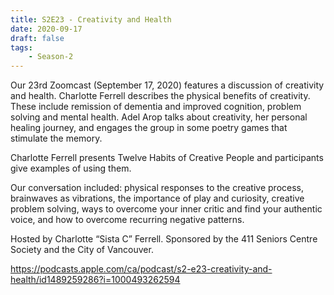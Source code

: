 ```yaml
---
title: S2E23 - Creativity and Health
date: 2020-09-17
draft: false
tags:
    - Season-2
---
```


Our 23rd Zoomcast (September 17, 2020) features a discussion of creativity and health. Charlotte Ferrell describes the physical benefits of creativity. These include remission of dementia and improved cognition, problem solving and mental health. Adel Arop talks about creativity, her personal healing journey, and engages the group in some poetry games that stimulate the memory.

Charlotte Ferrell presents Twelve Habits of Creative People and participants give examples of using them.

Our conversation included: physical responses to the creative process, brainwaves as vibrations, the importance of play and curiosity, creative problem solving, ways to overcome your inner critic and find your authentic voice, and how to overcome recurring negative patterns.

Hosted by Charlotte “Sista C” Ferrell. Sponsored by the 411 Seniors Centre Society and the City of Vancouver.

https://podcasts.apple.com/ca/podcast/s2-e23-creativity-and-health/id1489259286?i=1000493262594